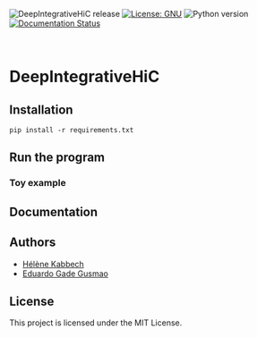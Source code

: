 ![DeepIntegrativeHiC release](https://img.shields.io/badge/DeepIntegrativeHiC-v0.1-blue.svg)
[![License: GNU](https://img.shields.io/badge/License-GNU-yellow.svg)](https://opensource.org/licenses/gpl-license)
![Python version](https://img.shields.io/badge/python-3-brightgreen.svg)
[![Documentation Status](https://readthedocs.org/projects/deepintegrativehic/badge/?version=latest)](https://deepintegrativehic.readthedocs.io/?badge=latest)


<br>

# DeepIntegrativeHiC

## Installation

```
pip install -r requirements.txt
```


## Run the program

### Toy example


## Documentation


## Authors

- [Hélène Kabbech](https://github.com/kabhel)
- [Eduardo Gade Gusmao](https://github.com/eggduzao)

## License

This project is licensed under the MIT License.
